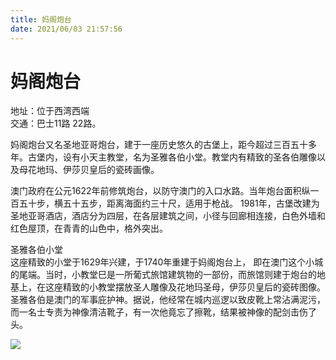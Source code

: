 ```yaml
---
title: 妈阁炮台  
date: 2021/06/03 21:57:56  
---
```

  
# 妈阁炮台  
地址：位于西湾西端  
交通：巴士11路 22路。  
  
妈阁炮台又名圣地亚哥炮台，建于一座历史悠久的古堡上，距今超过三百五十多年。古堡内，设有小天主教堂，名为圣雅各伯小堂。教堂内有精致的圣各伯雕像以及母花地玛、伊莎贝皇后的瓷砖画像。  
  
澳门政府在公元1622年前修筑炮台，以防守澳门的入口水路。当年炮台面积纵一百五十步，横五十五步，距离海面约三十尺，适用于枪战。  1981年，古堡改建为圣地亚哥酒店，酒店分为四层，在各层建筑之间，小径与回廊相连接，白色外墙和红色屋顶，在青青的山色中，格外突出。  
  
圣雅各伯小堂  
这座精致的小堂于1629年兴建，于1740年重建于妈阁炮台上， 即在澳门这个小城的尾端。当时，小教堂巳是一所葡式旅馆建筑物的一部份，而旅馆则建于炮台的地基上，在这座精致的小教堂摆放圣人雕像及花地玛圣母，伊莎贝皇后的瓷砖图像。  
圣雅各伯是澳门的军事庇护神。据说，他经常在城内巡逻以致皮靴上常沾满泥污，而一名士专责为神像清洁靴子，有一次他竟忘了擦靴，结果被神像的配剑击伤了头。  
  
![](https://cdn.jsdelivr.net/gh/szqq0512/Pic/img/202201212120872.png)  
  
